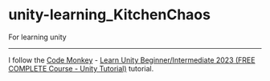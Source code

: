 # unity-learning_KitchenChaos
For learning unity

---

I follow the [Code Monkey](https://www.youtube.com/@CodeMonkeyUnity) - [Learn Unity Beginner/Intermediate 2023 (FREE COMPLETE Course - Unity Tutorial)](https://www.youtube.com/watch?v=AmGSEH7QcDg) tutorial.



